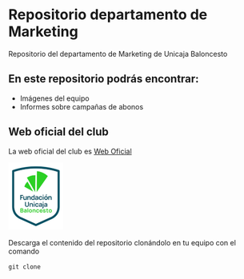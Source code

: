 # Repositorio departamento de Marketing

Repositorio del departamento de Marketing de Unicaja Baloncesto

## En este repositorio podrás encontrar:

- Imágenes del equipo
- Informes sobre campañas de abonos

## Web oficial del club

La web oficial del club es [Web Oficial](https://www.unicajabaloncesto.com/)

![](/imagenes/logo.png)

Descarga el contenido del repositorio clonándolo en tu equipo con el comando 

```
git clone
```
